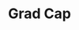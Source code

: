 ---
title: Grad Cap
price: $300
image: /assets/img/ProductFeatureImg1.jpg
description: "A customized grad cap for your future graduate"
bestseller: true 
sale: false
saleprice: $200
---